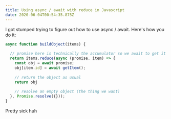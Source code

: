 ```yaml
---
title: Using async / await with reduce in Javascript
date: 2020-06-04T00:54:35.875Z
---
```


I got stumped trying to figure out how to use async / await. Here's how you do it: 

```js
async function buildObject(items) {
  
  // promise here is technically the accumulator so we await to get it
  return items.reduce(async (promise, item) => {
    const obj = await promise;
    obj[item.id] = await getItem();
    
    // return the object as usual
    return obj
    
    // resolve an empty object (the thing we want)
  }, Promise.resolve({}));
}
```

Pretty sick huh
